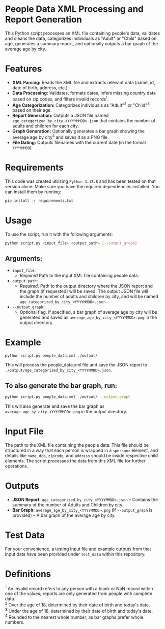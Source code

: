 # People Data XML Processing and Report Generation
This Python script processes an XML file containing people's data, validates and cleans the data, categorizes individuals as "Adult" or "Child" based on age, generates a summary report, and optionally outputs a bar graph of the average age by city.

# Features
- **XML Parsing:** Reads the XML file and extracts relevant data (name, id, date of birth, address, etc.).
- **Data Processing:** Validates, formats dates, infers missing country data based on zip codes, and filters invalid records<sup>1</sup>.
- **Age Categorization:** Categorizes individuals as "Adult"<sup>2</sup> or "Child"<sup>3</sup> based on their age.
- **Report Generation:** Outputs a JSON file named `age_categorized_by_city_<YYYYMMDD>.json` that contains the number of adults and children for each city.
- **Graph Generation:** Optionally generates a bar graph showing the average age by city<sup>4</sup> and saves it as a PNG file.
- **File Dating:** Outputs filenames with the current date (in the format `YYYYMMDD`)

# Requirements
This code was created utilizing `Python 3.12.8` and has been tested on that version alone. Make sure you have the required dependencies installed. You can install them by running:

```bash
pip install -r requirements.txt
```

# Usage
To use the script, run it with the following arguments:

```bash
python script.py <input_file> <output_path> [--output_graph]
```
## Arguments:
- `input_file`: 
    - *Required* Path to the input XML file containing people data.
- `output_path`:
    - *Required*. Path to the output directory where the JSON report and the graph (if requested) will be saved. The output JSON file will include the number of adults and children by city, and will be named `age_categorized_by_city_<YYYYMMDD>.json`.
- `--output_graph`: 
    - Optional flag. If specified, a bar graph of average age by city will be generated and saved as `average_age_by_city_<YYYYMMDD>.png` in the output directory.


# Example
```
python script.py people_data.xml ./output/
```
This will process the people_data.xml file and save the JSON report to `./output/age_categorized_by_city_<YYYYMMDD>.json`.

## To also generate the bar graph, run:
```bash
python script.py people_data.xml ./output/ --output_graph
```
This will also generate and save the bar graph as `average_age_by_city_<YYYYMMDD>.png` in the output directory.

# Input File
The path to the XML file containing the people data. This file should be structured in a way that each person is wrapped in a `<person>` element, and details like `name`, `dob`, `zipcode`, and `address` should be inside respective child elements. The script processes the data from this XML file for further operations.

# Outputs
- **JSON Report**: `age_categorized_by_city_<YYYYMMDD>.json` – Contains the summary of the number of Adults and Children by city.
- **Bar Graph**: `average_age_by_city_<YYYYMMDD>.png` (if `--output_graph` is provided) – A bar graph of the average age by city.

# Test Data
For your convenience, a testing input file and example outputs from that input data have been provided under `test_data` within this repository.

# Definitions
<sup>1</sup> An invalid record refers to any person with a blank or NaN record within one of the values; reports are only generated from people with complete data.<br>
<sup>2</sup> Over the age of 18, determined by their date of birth and today's date.<br>
<sup>3</sup> Under the age of 18, determined by their date of birth and today's date.<br>
<sup>4</sup> Rounded to the nearest whole number, as bar graphs prefer whole numbers.
